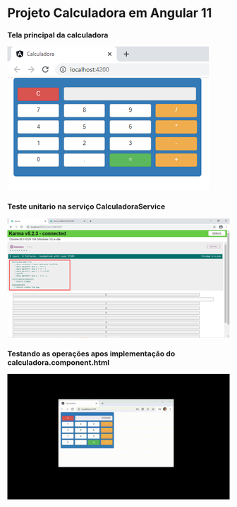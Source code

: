 # Projeto Calculadora em Angular 11

### Tela principal da calculadora
![](https://github.com/enivaldoqueiroz/Calculadora_Em_Angular11/blob/main/imagens/img001.png)

### Teste unitario na serviço CalculadoraService
![](https://github.com/enivaldoqueiroz/Calculadora_Em_Angular11/blob/main/imagens/img002.png)

### Testando as operações apos implementação do calculadora.component.html
![](https://github.com/enivaldoqueiroz/Calculadora_Em_Angular11/blob/main/imagens/img003.gif)

